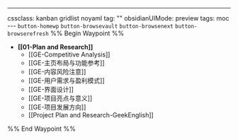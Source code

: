---
cssclass: kanban gridlist noyaml
tag: ""
obsidianUIMode: preview
tags: moc
--- `button-homewp`  `button-browsevault`  `button-browsenext` `button-browserefresh` 
%% Begin Waypoint %%
- **[[01-Plan and Research]]**
	- [[GE-Competitive Analysis]]
	- [[GE-主页布局与功能参考]]
	- [[GE-内容风险注意]]
	- [[GE-用户需求与盈利模式]]
	- [[GE-界面设计]]
	- [[GE-项目亮点与意义]]
	- [[GE-项目发展方向]]
	- [[Project Plan and Research-GeekEnglish]]

%% End Waypoint %%